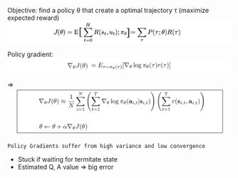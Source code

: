 Objective: find a policy θ that create a optimal trajectory τ (maximize expected reward)
![MM algo](./TRPO/PG_objective.jpeg)

Policy gradient:
![MM algo](./TRPO/PG_1.png)

=> ![MM algo](./TRPO/PG_2.png)

```
Policy Gradients suffer from high variance and low convergence
```

- Stuck if waiting for termitate state
- Estimated Q, A value => big error